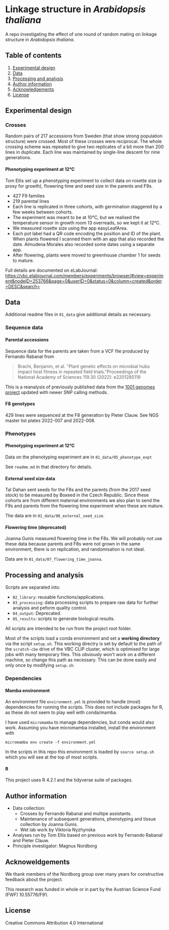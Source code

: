 # Linkage structure in *Arabidopsis thaliana*

A repo investigating the effect of one round of random mating on linkage
structure in *Arabidopsis thaliana*.

## Table of contents

1. [Experimental design](#experimental-design)
3. [Data](#data)
4. [Processing and analysis](#processing-and-analysis)
5. [Author information](#author-information)
6. [Acknowledgements](#acknowledgements)
7. [License](#license)

## Experimental design

### Crosses

Random pairs of 217 accessions from Sweden (that show strong population
structure) were crossed. Most of these crosses were reciprocal. The whole crossing
scheme was repeated to give two replicates of a bit more than 200 lines in 
duplicate. Each line was maintained by single-line descent for nine generations.

#### Phenotyping experiment at 12°C

Tom Ellis set up a phenotyping experiment to collect data on rosette size (a 
proxy for growth), flowering time and seed size in the parents and F9s.

* 427 F9 families
* 219 parental lines
* Each line is replicated in three cohorts, with germination staggered by a few
weeks between cohorts.
* The experiment was meant to be at 10°C, but we realised the temperature sensor
in growth room 13 overreads, so we kept it at 12°C.
* We measured rosette size using the app easyLeafArea.
* Each pot label had a QR code encoding the position and ID of the plant. When
plants flowered I scanned them with an app that also recorded the date. Almudena
Morales also recorded some dates using a separate app.
* After flowering, plants were moved to greenhouse chamber 1 for seeds to mature.

Full details are documented on eLabJournal:
https://vbc.elabjournal.com/members/experiments/browser/#view=experiment&nodeID=253766&page=0&userID=0&status=0&column=created&order=DESC&search=

## Data

Additional readme files in `01_data` give additional details as necessary.

### Sequence data

#### Parental accessions

Sequence data for the parents are taken from a VCF file produced by Fernando
Rabanal from

> Brachi, Benjamin, et al. "Plant genetic effects on microbial hubs impact host fitness in repeated field trials."Proceedings of the National Academy of Sciences 119.30 (2022): e2201285119

This is a reanalysis of previously published data from the [1001 genomes project](https://1001genomes.org/)
updated with newer SNP calling methods.

#### F8 genotypes

429 lines were sequenced at the F8 generation by Pieter Clauw.
See NGS master list plates 2022-007 and 2022-008.

### Phenotypes

#### Phenotyping experiment at 12°C

Data on the phenotyping experiment are in `01_data/05_phenotype_expt`

See `readme.md` in that directory for details.

#### External seed size data

Tal Dahan sent seeds for the F8s and the parents (from the 2017 seed stock) to 
be measured by Boxeed in the Czech Republic. Since these cohorts are from
different maternal environments we also plan to send the F9s and parents from 
the flowering time experiment when these are mature.

The data are in `01_data/06_external_seed_size`.

#### Flowering time (deprecated)

Joanna Gunis measured flowering time in the F8s.
We will probably not use these data because parents and F8s were not grown in the
same environment, there is on replication, and randomisation is not ideal.

Data are in `01_data/07_flowering_time_joanna`.

## Processing and analysis

Scripts are separated into:
- `02_library`: reusable functions/applications.
- `03_processing`: data processing scripts to prepare raw data for further analysis
    and peform quality control.
- `04_output`: Deprecated.
- `05_results`: scripts to generate biological results.

All scripts are intended to be run from the project root folder.

Most of the scripts load a conda environment and set a **working directory** via
the script `setup.sh`.
This working directry is set by default to the path of the `scratch-cbe` drive
of the VBC CLIP cluster, which is optimised for large jobs with many temporary files.
This obviously won't work on a different machine, so change this path as
necessary. This can be done easily and only once by modifying `setup.sh`.

### Dependencies

#### Mamba environment

An environment file `environment.yml` is provided to handle (most) dependencies for running the scripts.
This does not include packages for R, as these do not seem to play well with conda/mamba.

I have used `micromamba` to manage dependencies, but conda would also work.
Assuming you have micromamba installed, install the environment with 
```
micromamba env create -f environment.yml
```

In the scripts in this repo this environment is loaded by `source setup.sh` 
which you will see at the top of most scripts.

#### R

This project uses R 4.2.1 and the tidyverse suite of packages.

## Author information

* Data collection:
    * Crosses by Fernando Rabanal and multipe assistants.
    * Maintenance of subsequent generations, phenotyping and tissue collection by Joanna Gunis.
    * Wet lab work by Viktoria Nyzhynska
* Analyses run by Tom Ellis based on previous work by Fernando Rabanal and Pieter Clauw.
* Principle investigator: Magnus Nordborg

## Acknoweldgements

We thank members of the Nordborg group over many years for constructive feedback about the project.

This research was funded in whole or in part by the Austrian Science Fund (FWF) 10.55776/F91.

## License

Creative Commons Attribution 4.0 International